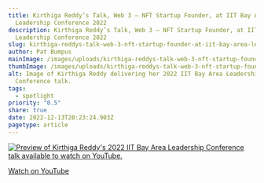 ```yaml
---
title: Kirthiga Reddy’s Talk, Web 3 – NFT Startup Founder, at IIT Bay Area
  Leadership Conference 2022
description: Kirthiga Reddy’s Talk, Web 3 – NFT Startup Founder, at IIT Bay Area
  Leadership Conference 2022
slug: kirthiga-reddys-talk-web-3-nft-startup-founder-at-iit-bay-area-leadership-conference-2022
author: Pat Bumpus
mainImage: /images/uploads/kirthiga-reddys-talk-web-3-nft-startup-founder-at-iit-bay-area-leadership-conference-2022-featured.jpg
thumbImage: /images/uploads/kirthiga-reddys-talk-web-3-nft-startup-founder-at-iit-bay-area-leadership-conference-2022-thumb.jpg
alt: Image of Kirthiga Reddy delivering her 2022 IIT Bay Area Leadership
  Conference talk.
tags:
  - spotlight
priority: "0.5"
share: true
date: 2022-12-13T20:23:24.903Z
pagetype: article
---
```

[![Preview of Kirthiga Reddy's 2022 IIT Bay Area Leadership Conference talk available to watch on YouTube.](/images/uploads/kirthiga-reddy-video-preview.jpg)](https://www.youtube.com/watch?v=VdRANkqhO68)

[W﻿atch on YouTube](https://www.youtube.com/watch?v=VdRANkqhO68)